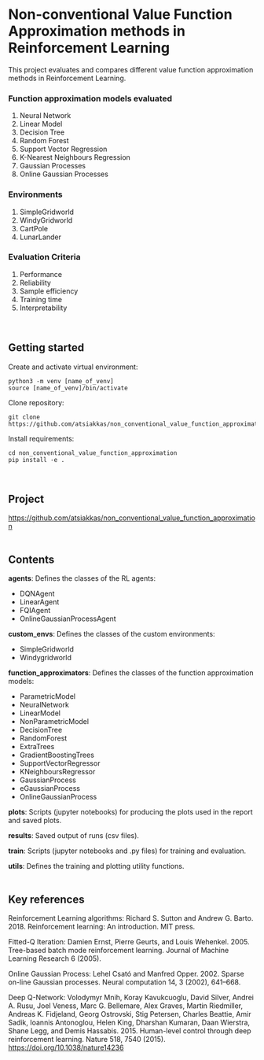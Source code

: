 # Non-conventional Value Function Approximation methods in Reinforcement Learning

This project evaluates and compares different value function approximation methods in Reinforcement Learning.

### Function approximation models evaluated
  1. Neural Network
  2. Linear Model
  3. Decision Tree
  4. Random Forest
  5. Support Vector Regression
  6. K-Nearest Neighbours Regression
  7. Gaussian Processes
  8. Online Gaussian Processes

### Environments
  1. SimpleGridworld
  2. WindyGridworld
  3. CartPole
  4. LunarLander

### Evaluation Criteria
  1. Performance
  2. Reliability
  3. Sample efficiency
  4. Training time
  5. Interpretability
<br/>

## Getting started

Create and activate virtual environment:
```
python3 -m venv [name_of_venv]
source [name_of_venv]/bin/activate
```

Clone repository:
```
git clone https://github.com/atsiakkas/non_conventional_value_function_approximation.git
```

Install requirements:
```
cd non_conventional_value_function_approximation
pip install -e .
```
<br/>



## Project

https://github.com/atsiakkas/non_conventional_value_function_approximation<br/>
<br/>


## Contents

**agents**: Defines the classes of the RL agents: 
 - DQNAgent
 - LinearAgent
 - FQIAgent
 - OnlineGaussianProcessAgent

**custom_envs**: Defines the classes of the custom environments:
 - SimpleGridworld
 - Windygridworld

**function_approximators**: Defines the classes of the function approximation models:
 - ParametricModel
 - NeuralNetwork
 - LinearModel
 - NonParametricModel
 - DecisionTree
 - RandomForest
 - ExtraTrees
 - GradientBoostingTrees
 - SupportVectorRegressor
 - KNeighboursRegressor
 - GaussianProcess
 - eGaussianProcess
 - OnlineGaussianProcess

**plots**: Scripts (jupyter notebooks) for producing the plots used in the report and saved plots.

**results**: Saved output of runs (csv files).

**train**: Scripts (jupyter notebooks and .py files) for training and evaluation.

**utils**: Defines the training and plotting utility functions.<br/>
<br/>


## Key references

Reinforcement Learning algorithms: Richard S. Sutton and Andrew G. Barto. 2018. Reinforcement learning: An introduction. MIT press.

Fitted-Q Iteration: Damien Ernst, Pierre Geurts, and Louis Wehenkel. 2005. Tree-based batch mode
reinforcement learning. Journal of Machine Learning Research 6 (2005).

Online Gaussian Process: Lehel Csató and Manfred Opper. 2002. Sparse on-line Gaussian processes. Neural
computation 14, 3 (2002), 641–668.

Deep Q-Network: Volodymyr Mnih, Koray Kavukcuoglu, David Silver, Andrei A. Rusu, Joel Veness,
Marc G. Bellemare, Alex Graves, Martin Riedmiller, Andreas K. Fidjeland, Georg
Ostrovski, Stig Petersen, Charles Beattie, Amir Sadik, Ioannis Antonoglou, Helen
King, Dharshan Kumaran, Daan Wierstra, Shane Legg, and Demis Hassabis. 2015.
Human-level control through deep reinforcement learning. Nature 518, 7540
(2015). https://doi.org/10.1038/nature14236
